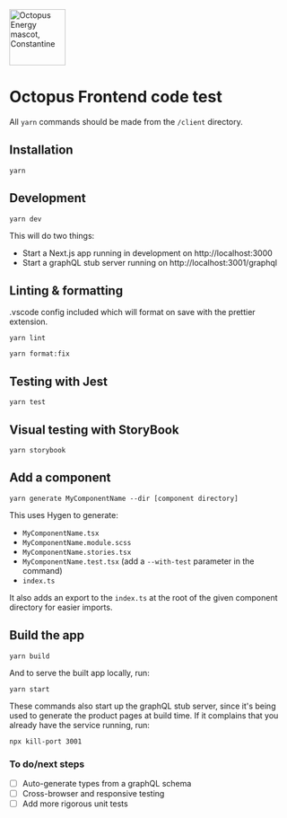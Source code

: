 <img src="https://static.octopuscdn.com/constantine/constantine.svg" alt="Octopus Energy mascot, Constantine" width="100" />

# Octopus Frontend code test

All `yarn` commands should be made from the `/client` directory.

## Installation

```
yarn
```

## Development

```
yarn dev
```

This will do two things:

- Start a Next.js app running in development on http://localhost:3000
- Start a graphQL stub server running on http://localhost:3001/graphql

## Linting & formatting

.vscode config included which will format on save with the prettier extension.

```
yarn lint
```

```
yarn format:fix
```

## Testing with Jest

```
yarn test
```

## Visual testing with StoryBook

```
yarn storybook
```

## Add a component

```
yarn generate MyComponentName --dir [component directory]
```

This uses Hygen to generate:

- `MyComponentName.tsx`
- `MyComponentName.module.scss`
- `MyComponentName.stories.tsx`
- `MyComponentName.test.tsx` (add a `--with-test` parameter in the command)
- `index.ts`

It also adds an export to the `index.ts` at the root of the given component directory for easier imports.

## Build the app

```
yarn build
```

And to serve the built app locally, run:

```
yarn start
```

These commands also start up the graphQL stub server, since it's being used to generate the product pages at build time. If it complains that you already have the service running, run:

```
npx kill-port 3001
```

### To do/next steps

- [ ] Auto-generate types from a graphQL schema
- [ ] Cross-browser and responsive testing
- [ ] Add more rigorous unit tests
